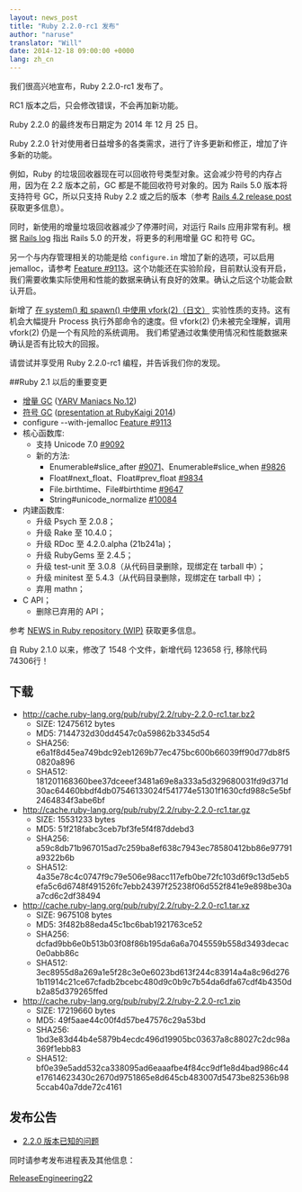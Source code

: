 ```yaml
---
layout: news_post
title: "Ruby 2.2.0-rc1 发布"
author: "naruse"
translator: "Will"
date: 2014-12-18 09:00:00 +0000
lang: zh_cn
---
```


我们很高兴地宣布，Ruby 2.2.0-rc1 发布了。

RC1 版本之后，只会修改错误，不会再加新功能。

Ruby 2.2.0 的最终发布日期定为 2014 年 12 月 25 日。

Ruby 2.2.0 针对使用者日益增多的各类需求，进行了许多更新和修正，增加了许多新的功能。

例如，Ruby 的垃圾回收器现在可以回收符号类型对象。这会减少符号的内存占用，因为在 2.2 版本之前，GC 都是不能回收符号对象的。因为 Rails 5.0 版本将支持符号 GC，所以只支持 Ruby 2.2 或之后的版本（参考 [Rails 4.2 release post](http://weblog.rubyonrails.org/2014/12/19/Rails-4-2-final/) 获取更多信息）。

同时，新使用的增量垃圾回收器减少了停滞时间，对运行 Rails 应用非常有利。根据 [Rails log](http://weblog.rubyonrails.org/) 指出 Rails 5.0 的开发，将更多的利用增量 GC 和符号 GC。

另一个与内存管理相关的功能是给 `configure.in` 增加了新的选项，可以启用 jemalloc，请参考 [Feature #9113](https://bugs.ruby-lang.org/issues/9113)。这个功能还在实验阶段，目前默认没有开启，我们需要收集实际使用和性能的数据来确认有良好的效果。确认之后这个功能会默认开启。

新增了 [在 system() 和 spawn() 中使用 vfork(2)（日文）](http://www.a-k-r.org/d/2014-09.html#a2014_09_06) 实验性质的支持。这有机会大幅提升 Process 执行外部命令的速度。但 vfork(2) 仍未被完全理解，调用 vfork(2) 仍是一个有风险的系统调用。 我们希望通过收集使用情况和性能数据来确认是否有比较大的回报。

请尝试并享受用 Ruby 2.2.0-rc1 编程，并告诉我们你的发现。

##Ruby 2.1 以后的重要变更

* [增量 GC](https://bugs.ruby-lang.org/issues/10137) ([YARV Maniacs No.12](http://magazine.rubyist.net/?0048-YARVManiacs))
* [符号 GC](https://bugs.ruby-lang.org/issues/9634) ([presentation at RubyKaigi 2014](http://www.slideshare.net/authorNari/symbol-gc))
* configure --with-jemalloc [Feature #9113](https://bugs.ruby-lang.org/issues/9113)
* 核心函数库:
  * 支持 Unicode 7.0 [#9092](https://bugs.ruby-lang.org/issues/9092)
  * 新的方法:
    * Enumerable#slice_after [#9071](https://bugs.ruby-lang.org/issues/9071)、Enumerable#slice_when [#9826](https://bugs.ruby-lang.org/issues/9826)
    * Float#next_float、Float#prev_float [#9834](https://bugs.ruby-lang.org/issues/9834)
    * File.birthtime、File#birthtime [#9647](https://bugs.ruby-lang.org/issues/9647)
    * String#unicode_normalize [#10084](https://bugs.ruby-lang.org/issues/10084)
* 内建函数库:
  * 升级 Psych 至 2.0.8；
  * 升级 Rake 至 10.4.0；
  * 升级 RDoc 至 4.2.0.alpha (21b241a)；
  * 升级 RubyGems 至 2.4.5；
  * 升级 test-unit 至 3.0.8（从代码目录删除，现绑定在 tarball 中）；
  * 升级 minitest 至 5.4.3（从代码目录删除，现绑定在 tarball 中）；
  * 弃用 mathn；
* C API；
  * 删除已弃用的 API；

参考 [NEWS in Ruby repository (WIP)](https://github.com/ruby/ruby/blob/v2_2_0_rc1/NEWS) 获取更多信息。

自 Ruby 2.1.0 以来，修改了 1548 个文件，新增代码 123658 行, 移除代码 74306行！

## 下载

* <http://cache.ruby-lang.org/pub/ruby/2.2/ruby-2.2.0-rc1.tar.bz2>
  * SIZE:   12475612 bytes
  * MD5:    7144732d30dd4547c0a59862b3345d54
  * SHA256: e6a1f8d45ea749bdc92eb1269b77ec475bc600b66039ff90d77db8f50820a896
  * SHA512: 181201168360bee37dceeef3481a69e8a333a5d329680031fd9d371d30ac64460bbdf4db07546133024f541774e51301f1630cfd988c5e5bf2464834f3abe6bf
* <http://cache.ruby-lang.org/pub/ruby/2.2/ruby-2.2.0-rc1.tar.gz>
  * SIZE:   15531233 bytes
  * MD5:    51f218fabc3ceb7bf3fe5f4f87ddebd3
  * SHA256: a59c8db71b967015ad7c259ba8ef638c7943ec78580412bb86e97791a9322b6b
  * SHA512: 4a35e78c4c0747f9c79e506e98acc117efb0be72fc103d6f9c13d5eb5efa5c6d6748f491526fc7ebb24397f25238f06d552f841e9e898be30aa7cd6c2df38494
* <http://cache.ruby-lang.org/pub/ruby/2.2/ruby-2.2.0-rc1.tar.xz>
  * SIZE:   9675108 bytes
  * MD5:    3f482b88eda45c1bc6bab1921763ce52
  * SHA256: dcfad9bb6e0b513b03f08f86b195da6a6a7045559b558d3493decac0e0abb86c
  * SHA512: 3ec8955d8a269a1e5f28c3e0e6023bd613f244c83914a4a8c96d2761b11914c21ce67cfadb2bcebc480d9c0b9c7b54da6dfa67cdf4b4350db2a85d379265ffed
* <http://cache.ruby-lang.org/pub/ruby/2.2/ruby-2.2.0-rc1.zip>
  * SIZE:   17219660 bytes
  * MD5:    49f5aae44c00f4d57be47576c29a53bd
  * SHA256: 1bd3e83d44b4e5879b4ecdc496d19905bc03637a8c88027c2dc98a369f1ebb83
  * SHA512: bf0e39e5add532ca338095ad6eaaafbe4f84cc9df1e8d4bad986c44e17614623430c2670d9751865e8d645cb483007d5473be82536b985ccab40a7dde72c4161

## 发布公告

* [2.2.0 版本已知的问题](http://bugs.ruby-lang.org/projects/ruby-trunk/issues?query_id=115)

同时请参考发布进程表及其他信息：

[ReleaseEngineering22](http://bugs.ruby-lang.org/projects/ruby-trunk/wiki/ReleaseEngineering22)
